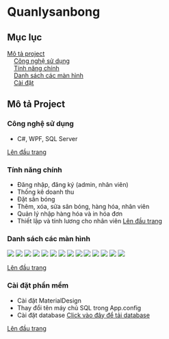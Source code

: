# Quanlysanbong
<a name="top"><a>
## Mục lục

[Mô tả project](#project)\
&nbsp;&nbsp;&nbsp; [Công nghệ sử dụng](#use)\
&nbsp;&nbsp;&nbsp; [Tính năng chính](#main-feature)\
&nbsp;&nbsp;&nbsp; [Danh sách các màn hình](#screen)\
&nbsp;&nbsp;&nbsp; [Cài đặt](#setting)

## Mô tả Project <a name="project"></a>

### Công nghệ sử dụng <a name="use"></a>

- C#, WPF, SQL Server

[Lên đầu trang](#top)
### Tính năng chính <a name="main-feature"></a>
- Đăng nhập, đăng ký (admin, nhân viên)
- Thống kê doanh thu
- Đặt sân bóng
- Thêm, xóa, sửa sân bóng, hàng hóa, nhân viên
- Quản lý nhập hàng hóa và in hóa đơn
- Thiết lập và tính lương cho nhân viên
[Lên đầu trang](#top)

### Danh sách các màn hình <a name="screen"></a>
<p float="left">
  <img src="./FootballImage/Login.PNG" />
  <img src="./FootballImage/Home.PNG" />
  <img src="./FootballImage/Datsan.PNG" />
  <img src="./FootballImage/Dat.PNG" />
  <img src="./FootballImage/Checkin.PNG" />
  <img src="./FootballImage/Thanhtoan.PNG" />
  <img src="./FootballImage/Sanbong.PNG" />
  <img src="./FootballImage/Themsan.PNG" />
  <img src="./FootballImage/Hanghoa.PNG" />
  <img src="./FootballImage/Themhanghoa.PNG" />
  <img src="./FootballImage/Nhaphang.PNG" />
  <img src="./FootballImage/Bill.PNG" />
  <img src="./FootballImage/Nhanvien.PNG" />
  <img src="./FootballImage/Themnhanvien.PNG" />
</p>

[Lên đầu trang](#top)
### Cài đặt phần mềm <a name="setting"></a>
- Cài đặt MaterialDesign
- Thay đổi tên máy chủ SQL trong App.config
- Cài đặt database [Click vào đây để tải database](https://github.com/pthanhphong1502/Quanlysanbong/blob/main/QlyBongDa.sql)

[Lên đầu trang](#top)
